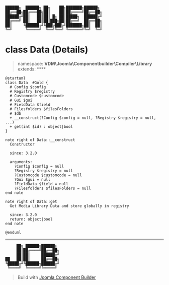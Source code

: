 ```
██████╗  ██████╗ ██╗    ██╗███████╗██████╗
██╔══██╗██╔═══██╗██║    ██║██╔════╝██╔══██╗
██████╔╝██║   ██║██║ █╗ ██║█████╗  ██████╔╝
██╔═══╝ ██║   ██║██║███╗██║██╔══╝  ██╔══██╗
██║     ╚██████╔╝╚███╔███╔╝███████╗██║  ██║
╚═╝      ╚═════╝  ╚══╝╚══╝ ╚══════╝╚═╝  ╚═╝
```
# class Data (Details)
> namespace: **VDM\Joomla\Componentbuilder\Compiler\Library**
> extends: ****
```uml
@startuml
class Data  #Gold {
  # Config $config
  # Registry $registry
  # Customcode $customcode
  # Gui $gui
  # FieldData $field
  # Filesfolders $filesFolders
  # $db
  + __construct(?Config $config = null, ?Registry $registry = null, ...)
  + get(int $id) : object|bool
}

note right of Data::__construct
  Constructor

  since: 3.2.0
  
  arguments:
    ?Config $config = null
    ?Registry $registry = null
    ?Customcode $customcode = null
    ?Gui $gui = null
    ?FieldData $field = null
    ?Filesfolders $filesFolders = null
end note

note right of Data::get
  Get Media Library Data and store globally in registry

  since: 3.2.0
  return: object|bool
end note
 
@enduml
```

---
```
     ██╗ ██████╗██████╗
     ██║██╔════╝██╔══██╗
     ██║██║     ██████╔╝
██   ██║██║     ██╔══██╗
╚█████╔╝╚██████╗██████╔╝
 ╚════╝  ╚═════╝╚═════╝
```
> Build with [Joomla Component Builder](https://git.vdm.dev/joomla/Component-Builder)


